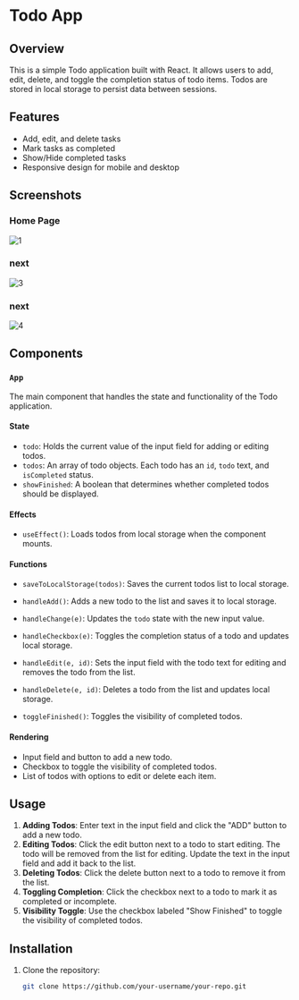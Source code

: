 # Todo App

## Overview

This is a simple Todo application built with React. It allows users to add, edit, delete, and toggle the completion status of todo items. Todos are stored in local storage to persist data between sessions.

## Features

- Add, edit, and delete tasks
- Mark tasks as completed
- Show/Hide completed tasks
- Responsive design for mobile and desktop

## Screenshots

### Home Page
![1](https://github.com/user-attachments/assets/826872a3-0b6e-4967-8bc2-5dc27f5f7d22)

### next
![3](https://github.com/user-attachments/assets/e5b4772f-294e-470b-987a-3138b4b442dc)

### next
![4](https://github.com/user-attachments/assets/da097afe-097c-4a63-acba-2715b8e07143)

## Components

### `App`

The main component that handles the state and functionality of the Todo application.

#### State

- `todo`: Holds the current value of the input field for adding or editing todos.
- `todos`: An array of todo objects. Each todo has an `id`, `todo` text, and `isCompleted` status.
- `showFinished`: A boolean that determines whether completed todos should be displayed.

#### Effects

- `useEffect()`: Loads todos from local storage when the component mounts.

#### Functions

- `saveToLocalStorage(todos)`: Saves the current todos list to local storage.

- `handleAdd()`: Adds a new todo to the list and saves it to local storage.
  
- `handleChange(e)`: Updates the `todo` state with the new input value.
  
- `handleCheckbox(e)`: Toggles the completion status of a todo and updates local storage.
  
- `handleEdit(e, id)`: Sets the input field with the todo text for editing and removes the todo from the list.
  
- `handleDelete(e, id)`: Deletes a todo from the list and updates local storage.
  
- `toggleFinished()`: Toggles the visibility of completed todos.

#### Rendering

- Input field and button to add a new todo.
- Checkbox to toggle the visibility of completed todos.
- List of todos with options to edit or delete each item.

## Usage

1. **Adding Todos**: Enter text in the input field and click the "ADD" button to add a new todo.
2. **Editing Todos**: Click the edit button next to a todo to start editing. The todo will be removed from the list for editing. Update the text in the input field and add it back to the list.
3. **Deleting Todos**: Click the delete button next to a todo to remove it from the list.
4. **Toggling Completion**: Click the checkbox next to a todo to mark it as completed or incomplete.
5. **Visibility Toggle**: Use the checkbox labeled "Show Finished" to toggle the visibility of completed todos.

## Installation

1. Clone the repository:
   ```bash
   git clone https://github.com/your-username/your-repo.git
